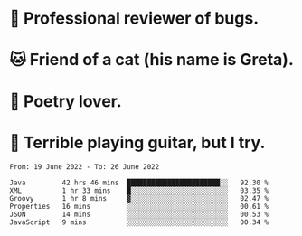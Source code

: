 # 🐛 Professional reviewer of bugs.
# 🐱 Friend of a cat (his name is Greta).
# 📜 Poetry lover.
# 🎸 Terrible playing guitar, but I try.

<!--START_SECTION:waka-->

```text
From: 19 June 2022 - To: 26 June 2022

Java         42 hrs 46 mins  ███████████████████████░░   92.30 %
XML          1 hr 33 mins    █░░░░░░░░░░░░░░░░░░░░░░░░   03.35 %
Groovy       1 hr 8 mins     ▓░░░░░░░░░░░░░░░░░░░░░░░░   02.47 %
Properties   16 mins         ░░░░░░░░░░░░░░░░░░░░░░░░░   00.61 %
JSON         14 mins         ░░░░░░░░░░░░░░░░░░░░░░░░░   00.53 %
JavaScript   9 mins          ░░░░░░░░░░░░░░░░░░░░░░░░░   00.34 %
```

<!--END_SECTION:waka-->
